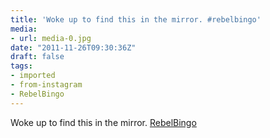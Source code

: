 ```yaml
---
title: 'Woke up to find this in the mirror. #rebelbingo'
media:
- url: media-0.jpg
date: "2011-11-26T09:30:36Z"
draft: false
tags:
- imported
- from-instagram
- RebelBingo
---
```

Woke up to find this in the mirror. [RebelBingo](/tags/rebelbingo)
